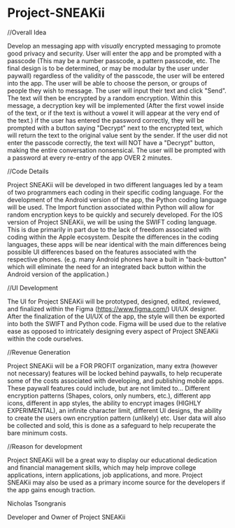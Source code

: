 # Project-SNEAKii

//Overall Idea

Develop an messaging app with *visually* encrypted messaging to promote good privacy and security. User will enter the app and be prompted with a passcode (This may be a number passcode, a pattern passcode, etc. The final design is to be determined, or may be modular by the user under paywall) regardless of the validity of the passcode, the user will be entered into the app. The user will be able to choose the person, or groups of people they wish to message. The user will input their text and click "Send". The text will then be encrypted by a random encryption. Within this message, a decryption key will be implemented (After the first vowel inside of the text, or if the text is without a vowel it will appear at the very end of the text.) if the user has entered the password correctly, they will be prompted with a button saying "Decrypt" next to the encrypted text, which will return the text to the original value sent by the sender. If the user did not enter the passcode correctly, the text will NOT have a "Decrypt" button, making the entire conversation nonsensical. The user will be prompted with a password at every re-entry of the app OVER 2 minutes.

//Code Details

Project SNEAKii will be developed in two different languages led by a team of two programmers each coding in their specific coding language. For the development of the Android version of the app, the Python coding language will be used. The Import function associated within Python will allow for random encryption keys to be quickly and securely developed. For the IOS version of Project SNEAKii, we will be using the SWIFT coding language. This is due primarily in part due to the lack of freedom associated with coding within the Apple ecosystem. Despite the differences in the coding languages, these apps will be near identical with the main differences being possible UI differences based on the features associated with the respective phones. (e.g. many Android phones have a built in "back-button" which will eliminate the need for an integrated back button within the Android version of the application.)

//UI Development

The UI for Project SNEAKii will be prototyped, designed, edited, reviewed, and finalized within the Figma (https://www.figma.com/) UI/UX designer. After the finalization of the UI/UX of the app, the style will then be exported into both the SWIFT and Python code. Figma will be used due to the relative ease as opposed to intricately designing every aspect of Project SNEAKii within the code ourselves.

//Revenue Generation

Project SNEAKii will be a FOR PROFIT organization, many extra (however not necessary) features will be locked behind paywalls, to help recuperate some of the costs associated with developing, and publishing mobile apps. These paywall features could include, but are not limited to... Different encryption patterns (Shapes, colors, only numbers, etc.), different app icons, different in app styles, the ability to encrypt images (HIGHLY EXPERIMENTAL), an infinite character limit, different UI designs, the ability to create the users own encryption pattern (unlikely) etc. User data will also be collected and sold, this is done as a safeguard to help recuperate the bare minimum costs.

//Reason for development

Project SNEAKii will be a great way to display our educational dedication and financial management skills, which may help improve college applications, intern applications, job applications, and more. Project SNEAKii may also be used as a primary income source for the developers if the app gains enough traction.


Nicholas Tsongranis 

Developer and Owner of Project SNEAKii
